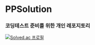 # PPSolution
### 코딩테스트 준비를 위한 개인 레포지토리
[![Solved.ac
프로필](http://mazassumnida.wtf/api/generate_badge?boj={handle})](https://solved.ac/kbm6609)
